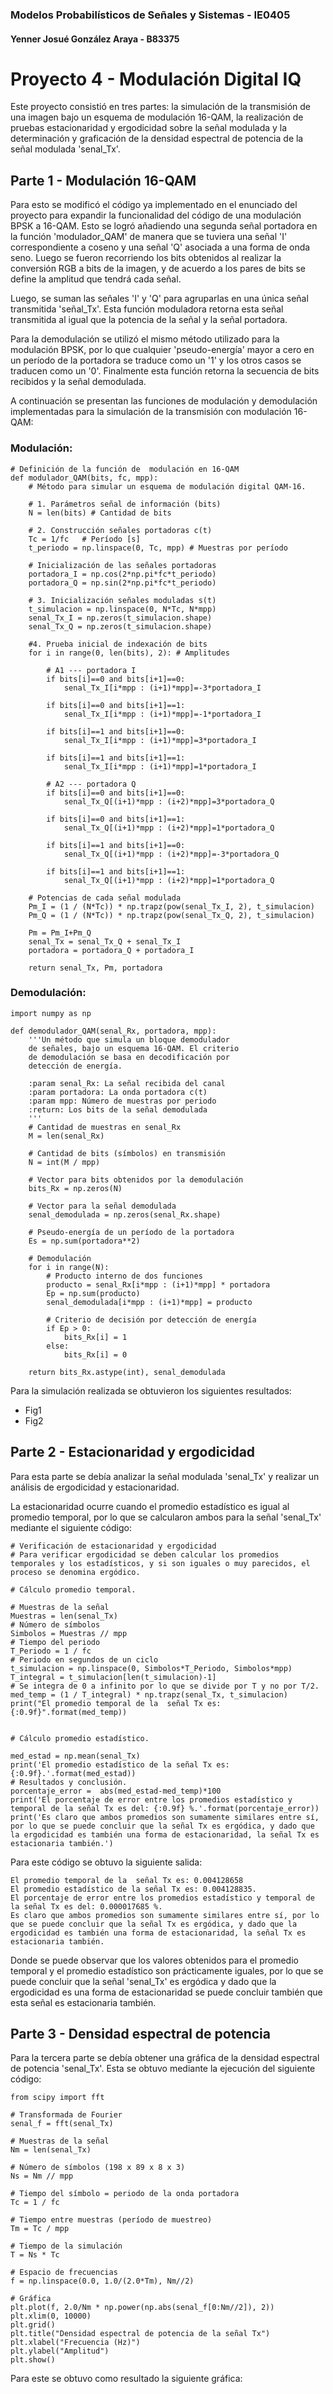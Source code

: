 
### Modelos Probabilísticos de Señales y Sistemas - IE0405


#### Yenner Josué González Araya - B83375
# Proyecto 4 - Modulación Digital IQ
Este proyecto consistió en tres partes: la simulación de la transmisión de una imagen bajo un esquema de
modulación 16-QAM, la realización de pruebas estacionaridad y ergodicidad sobre la señal modulada y
la determinación y graficación de la densidad espectral de potencia de la señal modulada 'senal_Tx'.

## Parte 1 - Modulación 16-QAM
Para esto se modificó el código ya implementado en el enunciado del proyecto para expandir
la funcionalidad del código de una modulación BPSK a 16-QAM. 
Esto se logró añadiendo una segunda señal portadora en la función 'modulador_QAM' de manera
que se tuviera una señal 'I' correspondiente a coseno y una señal 'Q' asociada a una forma de
onda seno. Luego se fueron recorriendo los bits obtenidos al realizar la conversión RGB a bits
de la imagen, y de acuerdo a los pares de bits se define la amplitud que tendrá cada señal.

Luego, se suman las señales 'I' y 'Q' para agruparlas en una única señal transmitida 'señal_Tx'.
Esta función moduladora retorna esta señal transmitida al igual que la potencia de la señal y la 
señal portadora.

Para la demodulación se utilizó el mismo método utilizado para la modulación BPSK, por lo que
cualquier 'pseudo-energía' mayor a cero en un período de la portadora se traduce como un '1'
y los otros casos se traducen como un '0'. Finalmente esta función retorna la secuencia de
bits recibidos y la señal demodulada.

A continuación se presentan las funciones de modulación y demodulación implementadas para la simulación
de la transmisión con modulación 16-QAM:
  
### Modulación:
    # Definición de la función de  modulación en 16-QAM
    def modulador_QAM(bits, fc, mpp):
        # Método para simular un esquema de modulación digital QAM-16.

        # 1. Parámetros señal de información (bits)
        N = len(bits) # Cantidad de bits  

        # 2. Construcción señales portadoras c(t)
        Tc = 1/fc   # Período [s]
        t_periodo = np.linspace(0, Tc, mpp) # Muestras por período

        # Inicialización de las señales portadoras 
        portadora_I = np.cos(2*np.pi*fc*t_periodo)
        portadora_Q = np.sin(2*np.pi*fc*t_periodo)

        # 3. Inicialización señales moduladas s(t)
        t_simulacion = np.linspace(0, N*Tc, N*mpp) 
        senal_Tx_I = np.zeros(t_simulacion.shape)
        senal_Tx_Q = np.zeros(t_simulacion.shape)
    
        #4. Prueba inicial de indexación de bits
        for i in range(0, len(bits), 2): # Amplitudes
        
            # A1 --- portadora I
            if bits[i]==0 and bits[i+1]==0:
                senal_Tx_I[i*mpp : (i+1)*mpp]=-3*portadora_I

            if bits[i]==0 and bits[i+1]==1:
                senal_Tx_I[i*mpp : (i+1)*mpp]=-1*portadora_I

            if bits[i]==1 and bits[i+1]==0:
                senal_Tx_I[i*mpp : (i+1)*mpp]=3*portadora_I

            if bits[i]==1 and bits[i+1]==1:
                senal_Tx_I[i*mpp : (i+1)*mpp]=1*portadora_I

            # A2 --- portadora Q
            if bits[i]==0 and bits[i+1]==0:
                senal_Tx_Q[(i+1)*mpp : (i+2)*mpp]=3*portadora_Q

            if bits[i]==0 and bits[i+1]==1:
                senal_Tx_Q[(i+1)*mpp : (i+2)*mpp]=1*portadora_Q

            if bits[i]==1 and bits[i+1]==0:            
                senal_Tx_Q[(i+1)*mpp : (i+2)*mpp]=-3*portadora_Q

            if bits[i]==1 and bits[i+1]==1:
                senal_Tx_Q[(i+1)*mpp : (i+2)*mpp]=1*portadora_Q

        # Potencias de cada señal modulada
        Pm_I = (1 / (N*Tc)) * np.trapz(pow(senal_Tx_I, 2), t_simulacion)
        Pm_Q = (1 / (N*Tc)) * np.trapz(pow(senal_Tx_Q, 2), t_simulacion)

        Pm = Pm_I+Pm_Q
        senal_Tx = senal_Tx_Q + senal_Tx_I
        portadora = portadora_Q + portadora_I    
    
        return senal_Tx, Pm, portadora

### Demodulación:

    import numpy as np

    def demodulador_QAM(senal_Rx, portadora, mpp):
        '''Un método que simula un bloque demodulador
        de señales, bajo un esquema 16-QAM. El criterio
        de demodulación se basa en decodificación por 
        detección de energía.

        :param senal_Rx: La señal recibida del canal
        :param portadora: La onda portadora c(t)
        :param mpp: Número de muestras por periodo
        :return: Los bits de la señal demodulada
        '''
        # Cantidad de muestras en senal_Rx
        M = len(senal_Rx)

        # Cantidad de bits (símbolos) en transmisión
        N = int(M / mpp)

        # Vector para bits obtenidos por la demodulación
        bits_Rx = np.zeros(N)

        # Vector para la señal demodulada
        senal_demodulada = np.zeros(senal_Rx.shape)

        # Pseudo-energía de un período de la portadora
        Es = np.sum(portadora**2)
    
        # Demodulación
        for i in range(N):
            # Producto interno de dos funciones
            producto = senal_Rx[i*mpp : (i+1)*mpp] * portadora
            Ep = np.sum(producto) 
            senal_demodulada[i*mpp : (i+1)*mpp] = producto

            # Criterio de decisión por detección de energía
            if Ep > 0:
                bits_Rx[i] = 1
            else:
                bits_Rx[i] = 0
    
        return bits_Rx.astype(int), senal_demodulada

Para la simulación realizada se obtuvieron los siguientes resultados:

- Fig1
- Fig2

## Parte 2 - Estacionaridad y ergodicidad
 
Para esta parte se debía analizar la señal modulada 'senal_Tx' y  realizar un análisis de ergodicidad y estacionaridad. 

La estacionaridad ocurre cuando el promedio estadístico es igual al promedio temporal, por lo que se
calcularon ambos para la señal 'senal_Tx' mediante el siguiente código:
    
    # Verificación de estacionaridad y ergodicidad
    # Para verificar ergodicidad se deben calcular los promedios temporales y los estadísticos, y si son iguales o muy parecidos, el proceso se denomina ergódico.

    # Cálculo promedio temporal.

    # Muestras de la señal
    Muestras = len(senal_Tx)
    # Número de símbolos
    Simbolos = Muestras // mpp
    # Tiempo del periodo
    T_Periodo = 1 / fc
    # Periodo en segundos de un ciclo
    t_simulacion = np.linspace(0, Simbolos*T_Periodo, Simbolos*mpp)
    T_integral = t_simulacion[len(t_simulacion)-1]
    # Se integra de 0 a infinito por lo que se divide por T y no por T/2.
    med_temp = (1 / T_integral) * np.trapz(senal_Tx, t_simulacion)
    print("El promedio temporal de la  señal Tx es: {:0.9f}".format(med_temp))


    # Cálculo promedio estadístico.

    med_estad = np.mean(senal_Tx)
    print('El promedio estadístico de la señal Tx es: {:0.9f}.'.format(med_estad))
    # Resultados y conclusión.
    porcentaje_error =  abs(med_estad-med_temp)*100
    print('El porcentaje de error entre los promedios estadístico y temporal de la señal Tx es del: {:0.9f} %.'.format(porcentaje_error))
    print('Es claro que ambos promedios son sumamente similares entre sí, por lo que se puede concluir que la señal Tx es ergódica, y dado que la ergodicidad es también una forma de estacionaridad, la señal Tx es estacionaria también.')

Para este código se obtuvo la siguiente salida:

    El promedio temporal de la  señal Tx es: 0.004128658
    El promedio estadístico de la señal Tx es: 0.004128835.
    El porcentaje de error entre los promedios estadístico y temporal de la señal Tx es del: 0.000017685 %.
    Es claro que ambos promedios son sumamente similares entre sí, por lo que se puede concluir que la señal Tx es ergódica, y dado que la ergodicidad es también una forma de estacionaridad, la señal Tx es estacionaria también.

Donde se puede observar que los valores obtenidos para el promedio temporal y el promedio estadístico son prácticamente iguales, por lo que se puede concluir que la señal 'senal_Tx' es ergódica y dado que la ergodicidad es una forma de estacionaridad se puede concluir también que esta señal es  estacionaria también.

## Parte 3 - Densidad espectral de potencia

Para la tercera parte se debía obtener una gráfica de la densidad espectral de potencia 'senal_Tx'.
Esta se obtuvo mediante la ejecución del siguiente código:

    from scipy import fft

    # Transformada de Fourier
    senal_f = fft(senal_Tx)

    # Muestras de la señal
    Nm = len(senal_Tx)

    # Número de símbolos (198 x 89 x 8 x 3)
    Ns = Nm // mpp

    # Tiempo del símbolo = periodo de la onda portadora
    Tc = 1 / fc

    # Tiempo entre muestras (período de muestreo)
    Tm = Tc / mpp

    # Tiempo de la simulación
    T = Ns * Tc

    # Espacio de frecuencias
    f = np.linspace(0.0, 1.0/(2.0*Tm), Nm//2)

    # Gráfica
    plt.plot(f, 2.0/Nm * np.power(np.abs(senal_f[0:Nm//2]), 2))
    plt.xlim(0, 10000)
    plt.grid()
    plt.title("Densidad espectral de potencia de la señal Tx")
    plt.xlabel("Frecuencia (Hz)")
    plt.ylabel("Amplitud")
    plt.show()
Para este se obtuvo como resultado la siguiente gráfica:
